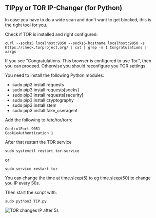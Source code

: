 ## TIPpy or TOR IP-Changer (for Python)

In case you have to do a wide scan and don't want to get blocked, this is the right tool for you.


Check if TOR is installed and right configured:

```
curl --socks5 localhost:9050 --socks5-hostname localhost:9050 -s https://check.torproject.org/ | cat | grep -m 1 Congratulations | xargs
```
If you see "Congratulations. This browser is configured to use Tor.", then you can proceed. Otherwise you should reconfigure you TOR settings.

You need to install the following Python modules:

- sudo pip3 install requests
- sudo pip3 install requests[socks]
- sudo pip3 install requests[security]
- sudo pip3 install cryptography
- sudo pip3 install stem
- sudo pip3 install fake_useragent


Add the following to /etc/tor/torrc

```
ControlPort 9051
CookieAuthentication 1
```

After that restart the TOR service

```
sudo systemctl restart tor.service 
```

or

```
sudo service restart tor
```

You can change the time at time.sleep(5) to eg time.sleep(50) to change you IP every 50s.

Then start the script with:

```
sudo python3 TIP.py 
```

![TOR changes IP after 5s](https://raw.githubusercontent.com/drgreenthumb93/tor_ip_changer/main/ip_changer1.png)
